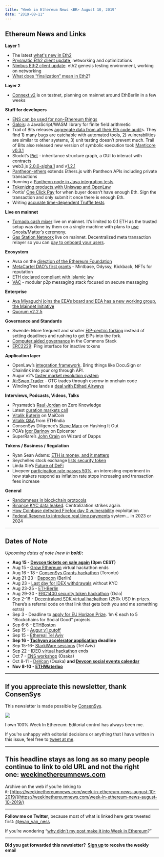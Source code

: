 ```yaml
---
title: "Week in Ethereum News <BR> August 10, 2019"
date: "2019-08-11"
---
```


## **Ethereum News and Links**

**Layer 1**

- The latest [what's new in Eth2](https://notes.ethereum.org/c/Sk8Zs--CQ/https%3A%2F%2Fbenjaminion.xyz%2Fnewineth2%2F20190802.html)
- [Prysmatic Eth2 client update](https://medium.com/prysmatic-labs/ethereum-2-0-development-update-32-prysmatic-labs-1fce63459403), networking and optimizations
- [Nimbus Eth2 client update](https://our.status.im/nimbus-development-update-aug-5/). eth2 genesis testing environment, working on networking
- [What does “finalization” mean in Eth2](https://our.status.im/two-point-oh-justification-and-finalization/)?

**Layer 2**

- [Connext v2](https://medium.com/connext/v2-0-is-on-testnet-805e91116008) is on testnet, planning on mainnet around EthBerlin in a few weeks

**Stuff for developers**

- [ENS can be used for non-Ethereum things](https://medium.com/the-ethereum-name-service/what-the-ethereum-means-in-ethereum-name-service-17171141d688)
- [Galois](https://github.com/GuildOfWeavers/galois): a JavaScript/WASM library for finite field arithmetic
- Trail of Bits releases [aggregate data from all their Eth code audit](https://blog.trailofbits.com/2019/08/08/246-findings-from-our-smart-contract-audits-an-executive-summary/)s. They find 1) many bugs are catchable with automated tools, 2) vulnerabilities are similar to other systems, 3) unit testing doesn’t prevent much. Trail of Bits also released new version of symbolic execution tool: [Manticore v0.3.1](https://github.com/trailofbits/manticore/releases/tag/0.3.1)
- Slockit’s [Piet](https://blog.slock.it/analyzing-solidity-smart-contracts-with-piet-6db33a733e79) - inheritance structure graph, a GUI to interact with contracts
- web3.js [2.0.0-alpha.1](https://github.com/ethereum/web3.js/releases/tag/v2.0.0-alpha.1) and v[1.2.1](https://github.com/ethereum/web3.js/releases/tag/v1.2.1)
- [Pantheon-ethers](https://github.com/naddison36/pantheon-ethers) extends Ethers.js with Pantheon APIs including private transactions
- Running a [Pantheon node in Java integration tests](https://kauri.io/article/7dc3ecc391e54f7b8cbf4e5fa0caf780/running-a-pantheon-node-in-java-integration-tests)
- [Tokenizing products with Uniswap and OpenLaw](https://medium.com/@openlawesq/tokenizing-products-using-uniswap-and-openlaw-part-1-a4f30d1740e1)
- Portis’ [One Click Pay](https://medium.com/@portis/introducing-portis-one-click-pay-48ec3670f363) for when buyer doesn’t have enough Eth. Sign the transaction and only submit it once there is enough Eth.
- Writing [accurate time-dependent Truffle tests](https://medium.com/sablier/writing-accurate-time-dependent-truffle-tests-8febc827acb5)

**Live on mainnet**

- [Tornado.cash mixer](https://medium.com/@tornado.cash.mixer/introducing-private-transactions-on-ethereum-now-42ee915babe0) live on mainnet. It’s limited to 0.1 ETH as the trusted setup was done by them on a single machine with plans to [use Gnosis/Matter’s ceremony](https://www.reddit.com/r/ethereum/comments/clvex0/tornadocash_is_deployed_on_mainnet_give_it_a_try/evz77kj/?context=3).
- [Gas Station Network](https://medium.com/tabookey/united-we-stand-in-a-trustless-way-fd28ecf4126f) live on mainnet. Decentralized meta transaction relayer so you can [pay to onboard your users](https://medium.com/coinmonks/eth-onboarding-solution-90607fb81380).

**Ecosystem**

- Avsa on the [direction of the Ethereum Foundation](https://medium.com/universal-ethereum/where-ethereum-is-going-ef4dad35d748)
- [MetaCartel DAO’s first grants](https://medium.com/metacartel/metacartel-dao-wave-1-funding-9e2beb1fcd8e) - Mintbase, Odyssy, Kickback, NFTs for reputation
- [ETH declared compliant with Islamic law](https://amanieadvisors.com/shariah-white-paper-on-ethereum/)
- [VAC](https://vac.dev/vac-overview) - modular p2p messaging stack focused on secure messaging

**Enterprise**

- [Aya Miyaguchi joins the EEA’s board and EEA has a new working group, the Mainnet Initiative](https://entethalliance.org/enterprise-ethereum-alliance-appoints-ethereum-foundation-aya-miyaguchi-to-the-eea-board-and-launches-mainnet-initiative/)
- [Quorum v2.2.5](https://github.com/jpmorganchase/quorum/releases/tag/v2.2.5)

**Governance and Standards**

- Swende: More frequent and smaller [EIP-centric forking](https://notes.ethereum.org/s/S1ELAYY7S) instead of setting deadlines and rushing to get EIPs into the fork.
- [Computer aided governance](https://medium.com/block-science/computer-aided-governance-cag-a-revolution-in-automated-decision-support-systems-9faa009e57a2) in the Commons Stack
- [ERC2229](https://github.com/ethereum/EIPs/issues/2229): Ping interface for inactive tokens

**Application layer**

- OpenLaw’s [integration framework](https://medium.com/@OpenLawOfficial/introducing-openlaws-integration-framework-making-it-easy-to-integrate-third-party-services-into-f28eb779856b). Bring things like DocuSign or Chainlink into your org through API.
- Augur v2’s [faster market resolution system](https://www.augur.net/blog/v2-resolution/)
- [AirSwap Trader](https://medium.com/fluidity/introducing-airswap-trader-63a0ef9e67c0) - OTC trades through escrow in onchain code
- WindingTree lands a [deal with Etihad Airways](https://www.reuters.com/article/us-blockchain-airlines-etihad-idUSKCN1UY2A9)

**Interviews, Podcasts, Videos, Talks** 

- Prysmatic’s [Raul Jordan](https://www.zeroknowledge.fm/89) on Zero Knowledge
- Latest [curation markets call](https://www.youtube.com/watch?v=lqPEcPNhLls)
- [Vitalik Buterin](https://www.youtube.com/watch?v=2L2fyeoS99c) on MaiCoin
- [Vitalik Q&A](https://youtu.be/nRBcOWpjs-4?t=29365) from ETHIndia
- ConsenSys Diligence’s [Steve Marx](https://thebitcoinpodcast.com/hashing-it-out-55/) on Hashing It Out
- POA’s [Igor Barinov](https://epicenter.tv/episode/299/) on Epicenter
- SuperRare’s [John Crain](https://anchor.fm/wizardofdapps/episodes/Episode-14-SuperRare-with-John-Crain-e4siin/a-akcufk) on Wizard of Dapps

**Tokens / Business / Regulation**

- Ryan Sean Adams: [ETH is money, and it matters](https://thedefiant.substack.com/p/ethereum-only-wins-if-eth-is-money)
- Seychelles stock exchange [lists security token](https://www.coindesk.com/national-stock-exchange-becomes-worlds-first-to-list-a-tokenized-security)
- Linda Xie’s [Future of DeFi](https://lindajxie.com/2019/08/07/the-future-of-decentralized-finance/)
- Livepeer [participation rate passes 50%](https://forum.livepeer.org/t/livepeer-participation-rate-passes-50/853), an interesting experiment in how stakers respond as inflation rate stops increasing and transaction fees increase

**General**

- [Randomness in blockchain protocols](https://nearprotocol.com/blog/randomness-in-blockchain-protocols/)
- [Binance KYC data leaked](https://www.coindesk.com/a-bitcoin-extortion-gone-wrong-inside-binances-negotiations-with-its-kyc-hacker). Centralization strikes again.
- [How Coinbase defeated Firefox day 0 vulnerability](https://blog.coinbase.com/responding-to-firefox-0-days-in-the-wild-d9c85a57f15b) exploitation
- [Federal Reserve to introduce real time payments](https://www.pymnts.com/news/payments-innovation/2019/federal-reserve-to-launch-fednow-instant-payments) system… in 2023 or 2024

* * *

## **Dates of Note**

_Upcoming dates of note (new in **bold**)_**:**

- **Aug 15 - [Devcon tickets on sale again](https://twitter.com/EFDevcon/status/1159573388433723392) (3pm CEST)**
- Aug 15 - [Grow Ethereum](https://hackathons.gitcoin.co/grow-ethereum/) virtual hackathon ends
- Aug 16 - 18 - [ConsenSys Grants hackathon](https://pages.consensys.net/toronto-grants-hackathon) (Toronto)
- Aug 21-23 - [Dappcon](https://dappcon.io/) (Berlin)
- Aug 23 - [Last day for IDEX withdrawals](https://medium.com/idex/idex-kyc-transition-period-and-updated-asset-availability-for-us-markets-set-to-begin-d45e945f842d) without KYC
- Aug 23-25 - [ETHBerlin](https://ethberlinzwei.com/)
- Aug 29-30 - [ERC1400 security token hackathon](https://medium.com/@ramvi/invitation-to-hackathon-in-oslo-29-30-august-1d8ec54a26ad) (Oslo)
- Sep 2-16 - [Decentraland SDK virtual hackathon](https://hack.decentraland.org/?with=weekinethereum) (250k USD in prizes. There’s a referral code on that link that gets both you and me something extra)
- Sep 3 - Deadline to [apply for EU Horizon Prize](https://ec.europa.eu/info/funding-tenders/opportunities/portal/screen/opportunities/topic-details/blockchain-eicprize-2019). 1m € each to 5 "Blockchains for Social Good" projects
- Sep 6-8 - [ETHBoston](https://eth.boston/)
- Sep 15 - [Augur v1 cutoff](https://www.augur.net/blog/v1-cutoff/)
- Sep 15 - [Ethereal Tel Aviv](https://etherealsummit.com/events/ethereal-tel-aviv/)
- **Sep 16 - [Tachyon accelerator application](https://labs.consensys.net/tachyon/) deadline**
- Sep 15-16- [StarkWare sessions](https://www.starkware.co/sessions/) (Tel Aviv)
- Sep 22 - [IDEO virtual hackathon](https://coinlist.co/build/ideo) ends
- Oct 7 - [ENS workshop](https://medium.com/the-ethereum-name-service/ens-workshop-applications-are-now-open-f46db6c63384) (Osaka)
- Oct 8-11 - [DeVcon](https://devcon.org/) (Osaka) **and [Devcon social events calendar](http://osaka.kickback.events/events/)**
- **Nov 8-10 - [ETHWaterloo](https://ethwaterloo.com/)**

* * *

## **If you appreciate this newsletter, thank ConsenSys**

This newsletter is made possible by [ConsenSys](https://consensys.net/).  

[![](https://cdn.substack.com/image/fetch/w_1100,c_limit,f_auto,q_auto:good/https%3A%2F%2Fbucketeer-e05bbc84-baa3-437e-9518-adb32be77984.s3.amazonaws.com%2Fpublic%2Fimages%2F08f1b2fd-57e2-4d4b-bd42-730c769114be_240x240.jpeg)](https://cdn.substack.com/image/fetch/c_limit,f_auto,q_auto:good/https%3A%2F%2Fbucketeer-e05bbc84-baa3-437e-9518-adb32be77984.s3.amazonaws.com%2Fpublic%2Fimages%2F08f1b2fd-57e2-4d4b-bd42-730c769114be_240x240.jpeg)

  
I own 100% Week In Ethereum. Editorial control has always been me.

If you're unhappy with editorial decisions or anything that I have written in this issue, feel free to [tweet at me](https://twitter.com/evan_van_ness).

* * *

## **This headline stays as long as so many people continue to link to old URL and not the right one: [weekinethereumnews.com](https://weekinethereumnews.com/)** 

Archive on the web if you’re linking to it: [](https://weekinethereumnews.com/week-in-ethereum-news-august-10-2019/)[https://weekinethereumnews.com/week-in-ethereum-news-august-10-2019/](https://weekinethereumnews.com/week-in-ethereum-news-august-10-2019/)

* * *

**Follow me on Twitter**, because most of what is linked here gets tweeted first: [@evan\_van\_ness](https://twitter.com/evan_van_ness)

If you’re wondering “[why didn’t my post make it into Week in Ethereum](https://www.evanvanness.com/post/179914035841/why-didnt-my-post-make-the-newsletter)?”

* * *

**Did you get forwarded this newsletter?  [Sign up](https://weekinethereum.substack.com/subscribe#about) to receive the weekly email**
